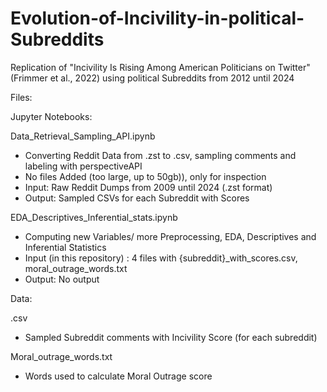 # Evolution-of-Incivility-in-political-Subreddits
Replication of "Incivility Is Rising Among American  Politicians on Twitter" (Frimmer et al., 2022) using political Subreddits from 2012 until 2024

Files:

Jupyter Notebooks:

  Data_Retrieval_Sampling_API.ipynb 
  - Converting Reddit Data from .zst to .csv, sampling comments and labeling with perspectiveAPI
  - No files Added (too large, up to 50gb)), only for inspection
  - Input: Raw Reddit Dumps from 2009 until 2024 (.zst format)
  - Output: Sampled CSVs for each Subreddit with Scores

  EDA_Descriptives_Inferential_stats.ipynb
  - Computing new Variables/ more Preprocessing, EDA, Descriptives and Inferential Statistics
  - Input (in this repository) : 4 files with {subreddit}_with_scores.csv, moral_outrage_words.txt 
  - Output: No output

Data: 
  
  .csv
  - Sampled Subreddit comments with Incivility Score (for each subreddit)
  
  Moral_outrage_words.txt
  - Words used to calculate Moral Outrage score

  


